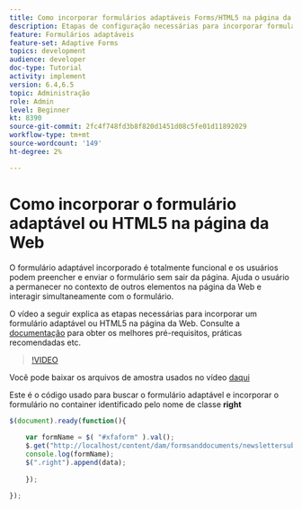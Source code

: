```yaml
---
title: Como incorporar formulários adaptáveis Forms/HTML5 na página da Web
description: Etapas de configuração necessárias para incorporar formulários adaptáveis Forms ou HTML5 em uma página da Web que não seja AEM.
feature: Formulários adaptáveis
feature-set: Adaptive Forms
topics: development
audience: developer
doc-type: Tutorial
activity: implement
version: 6.4,6.5
topic: Administração
role: Admin
level: Beginner
kt: 8390
source-git-commit: 2fc4f748fd3b8f820d1451d08c5fe01d11892029
workflow-type: tm+mt
source-wordcount: '149'
ht-degree: 2%

---
```



# Como incorporar o formulário adaptável ou HTML5 na página da Web

O formulário adaptável incorporado é totalmente funcional e os usuários podem preencher e enviar o formulário sem sair da página. Ajuda o usuário a permanecer no contexto de outros elementos na página da Web e interagir simultaneamente com o formulário.

O vídeo a seguir explica as etapas necessárias para incorporar um formulário adaptável ou HTML5 na página da Web.
Consulte a [documentação](https://experienceleague.adobe.com/docs/experience-manager-64/forms/adaptive-forms-basic-authoring/embed-adaptive-form-external-web-page.html?lang=en) para obter os melhores pré-requisitos, práticas recomendadas etc.
>[!VIDEO](https://video.tv.adobe.com/v/335893?quality=9&learn=on)

Você pode baixar os arquivos de amostra usados no vídeo [daqui](assets/embedding-af-web-page.zip)

Este é o código usado para buscar o formulário adaptável e incorporar o formulário no container identificado pelo nome de classe **right**

```javascript
$(document).ready(function(){
  
	var formName = $( "#xfaform" ).val();
    $.get("http://localhost/content/dam/formsanddocuments/newslettersubscription/jcr:content?wcmmode=disabled", function(data, status){
	console.log(formName);
	$(".right").append(data);
      
    });
  
});
```














